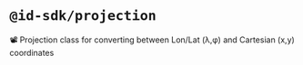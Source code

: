 # `@id-sdk/projection`

📽 Projection class for converting between Lon/Lat (λ,φ) and Cartesian (x,y) coordinates
